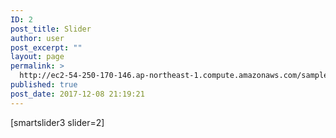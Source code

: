 ```yaml
---
ID: 2
post_title: Slider
author: user
post_excerpt: ""
layout: page
permalink: >
  http://ec2-54-250-170-146.ap-northeast-1.compute.amazonaws.com/sample-page/
published: true
post_date: 2017-12-08 21:19:21
---
```

[smartslider3 slider=2]